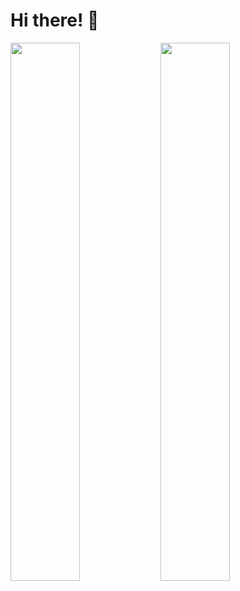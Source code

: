# Hi there! 👋

<img align="left" width="47%" src="https://github-readme-stats.vercel.app/api?username=imperialbyte&show_icons=true&theme=tokyonight" />
<img align="left" width="47%" src="https://github-readme-stats.vercel.app/api/top-langs/?username=imperialbyte&layout=compact&theme=tokyonight" />
